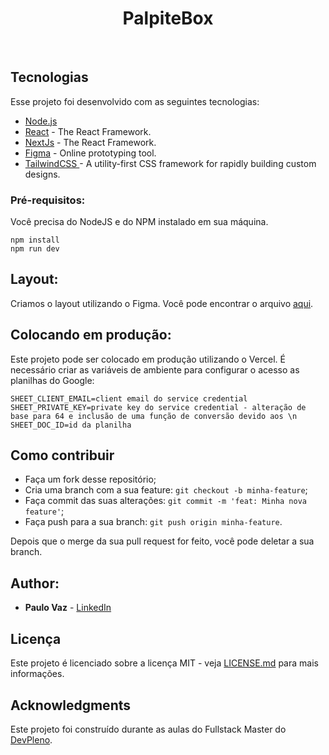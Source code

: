 <h1 align="center">PalpiteBox</h1>


<br>


## Tecnologias

Esse projeto foi desenvolvido com as seguintes tecnologias:

- [Node.js](https://nodejs.org/en/)
- [React](https://reactjs.org) - The React Framework.
- [NextJs](https://nextjs.org/) - The React Framework.
- [Figma](https://figma.com/) - Online prototyping tool.
- [TailwindCSS ](https://tailwindcss.com/) - A utility-first CSS framework for rapidly building custom designs.


### Pré-requisitos:

Você precisa do NodeJS e do NPM instalado em sua máquina.

```
npm install
npm run dev
```

## Layout:

Criamos o layout utilizando o Figma. Você pode encontrar o arquivo [aqui](https://www.figma.com/file/HxvAYhS6l7UDI49u8uLdaC/palpite-box?node-id=0%3A1).

## Colocando em produção:

Este projeto pode ser colocado em produção utilizando o Vercel. É necessário criar as variáveis de ambiente para configurar o acesso as planilhas do Google:
```
SHEET_CLIENT_EMAIL=client email do service credential
SHEET_PRIVATE_KEY=private key do service credential - alteração de base para 64 e inclusão de uma função de conversão devido aos \n
SHEET_DOC_ID=id da planilha
```

## Como contribuir

- Faça um fork desse repositório;
- Cria uma branch com a sua feature: `git checkout -b minha-feature`;
- Faça commit das suas alterações: `git commit -m 'feat: Minha nova feature'`;
- Faça push para a sua branch: `git push origin minha-feature`.

Depois que o merge da sua pull request for feito, você pode deletar a sua branch.


## Author:

* **Paulo Vaz** - [LinkedIn](https://www.linkedin.com/in/paulo-vaz-05296a46/)



## Licença

Este projeto é licenciado sobre a licença MIT - veja [LICENSE.md](LICENSE.md) para mais informações.

## Acknowledgments

Este projeto foi construído durante as aulas do Fullstack Master do [DevPleno](https://devpleno.com).